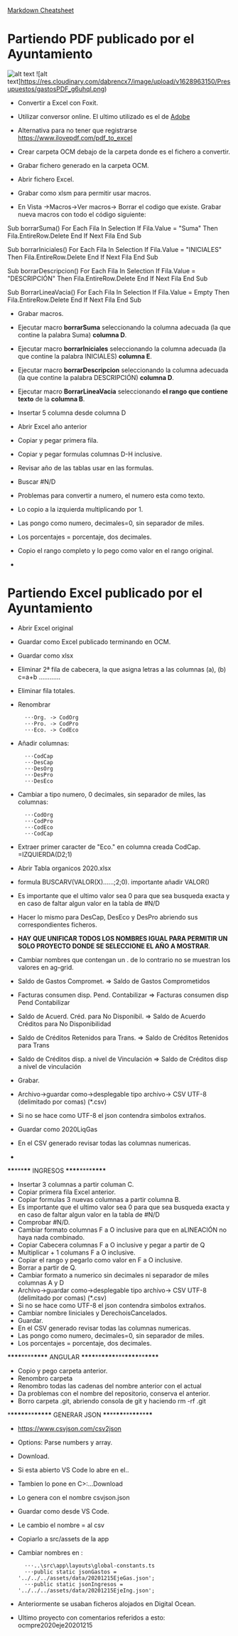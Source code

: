 [Markdown Cheatsheet](https://github.com/adam-p/markdown-here/wiki/Markdown-Cheatsheet#links)


# Partiendo PDF publicado por el Ayuntamiento
![alt text](https://res.cloudinary.com/dabrencx7/image/upload/v1629010030/Presupuestos/ingresosPDF_i7wjvv.png)
![alt text]https://res.cloudinary.com/dabrencx7/image/upload/v1628963150/Presupuestos/gastosPDF_g6uhql.png)

- Convertir a Excel con Foxit.
- Utilizar conversor online. El ultimo utilizado es el de [Adobe](https://documentcloud.adobe.com/link/acrobat/pdf-to-excel?x_api_client_id=adobe_com&x_api_client_location=pdf_to_excel)
- Alternativa para no tener que registrarse https://www.ilovepdf.com/pdf_to_excel

- Crear carpeta OCM debajo de la carpeta donde es el fichero a convertir.
- Grabar fichero generado en la carpeta OCM.
- Abrir fichero Excel.
- Grabar como xlsm para permitir usar macros.
- En Vista ->Macros->Ver macros-> Borrar el codigo que existe. Grabar nueva macros con todo el código siguiente:

Sub borrarSuma()
For Each Fila In Selection
If Fila.Value = "Suma" Then
Fila.EntireRow.Delete
End If
Next Fila
End Sub

Sub borrarIniciales()
For Each Fila In Selection
If Fila.Value = "INICIALES" Then
Fila.EntireRow.Delete
End If
Next Fila
End Sub

Sub borrarDescripcion()
For Each Fila In Selection
If Fila.Value = "DESCRIPCIÓN" Then
Fila.EntireRow.Delete
End If
Next Fila
End Sub

Sub BorrarLineaVacia()
For Each Fila In Selection
If Fila.Value = Empty Then
Fila.EntireRow.Delete
End If
Next Fila
End Sub

- Grabar macros.
- Ejecutar macro **borrarSuma** seleccionando la columna adecuada (la que contine la palabra Suma) **columna D**.
- Ejecutar macro **borrarIniciales** seleccionando la columna adecuada (la que contine la palabra INICIALES)  **columna E**.
- Ejecutar macro **borrarDescripcion** seleccionando la columna adecuada (la que contine la palabra DESCRIPCIÓN)  **columna D**.
- Ejecutar macro **BorrarLineaVacia** seleccionando  **el rango que contiene texto** de la **columna B**. 

- Insertar 5 columna desde columna D
- Abrir Excel año anterior
- Copiar y pegar primera fila.
- Copiar y pegar formulas columnas D-H inclusive.
- Revisar año de las tablas usar en las formulas.



- Buscar #N/D
- Problemas para convertir a numero, el numero esta como texto.
- Lo copio a la izquierda multiplicando por 1.
- Las pongo como numero, decimales=0, sin separador de miles.
- Los porcentajes = porcentaje, dos decimales.
- Copio el rango completo y lo pego como valor en el rango original.

- 



# Partiendo Excel publicado por el Ayuntamiento
- Abrir Excel original
- Guardar como Excel publicado terminando en OCM.
- Guardar como xlsx
- Eliminar 2ª fila de cabecera, la que asigna letras a las columnas (a), (b) c=a+b ............
- Eliminar fila totales.
- Renombrar

        ⋅⋅⋅Org. -> CodOrg
        ⋅⋅⋅Pro. -> CodPro
        ⋅⋅⋅Eco. -> CodEco

- Añadir columnas:

        ⋅⋅⋅CodCap
        ⋅⋅⋅DesCap
        ⋅⋅⋅DesOrg
        ⋅⋅⋅DesPro
        ⋅⋅⋅DesEco

- Cambiar a tipo numero, 0 decimales, sin separador de miles, las columnas:

        ⋅⋅⋅CodOrg
        ⋅⋅⋅CodPro
        ⋅⋅⋅CodEco
        ⋅⋅⋅CodCap

- Extraer primer caracter de "Eco." en columna creada CodCap. =IZQUIERDA(D2;1)
- Abrir Tabla organicos 2020.xlsx
- formula BUSCARV(VALOR(X)......;2;0). importante añadir VALOR()
- Es importante que el ultimo valor sea 0 para que sea busqueda exacta y en caso de faltar algun valor en la tabla de #N/D

- Hacer lo mismo para DesCap, DesEco y DesPro abriendo sus correspondientes ficheros.

- **HAY QUE UNIFICAR TODOS LOS NOMBRES IGUAL PARA PERMITIR UN SOLO PROYECTO DONDE SE SELECCIONE EL AÑO A MOSTRAR**.
- Cambiar nombres que contengan un . de lo contrario no se muestran los valores en ag-grid.
- Saldo de Gastos Compromet. => Saldo de Gastos Comprometidos
- Facturas consumen disp. Pend. Contabilizar => Facturas consumen disp Pend Contabilizar
- Saldo de Acuerd. Créd. para No Disponibil. => Saldo de Acuerdo Créditos para No Disponibilidad
- Saldo de Créditos Retenidos para Trans. => Saldo de Créditos Retenidos para Trans
- Saldo de Créditos disp. a nivel de Vinculación => Saldo de Créditos disp a nivel de vinculación
- Grabar.

- Archivo->guardar como->desplegable tipo archivo-> CSV UTF-8 (delimitado por comas) (\*.csv)
- Si no se hace como UTF-8 el json contendra simbolos extraños.  
- Guardar como 2020LiqGas
- En el CSV generado revisar todas las columnas numericas.
- 




**\*\***\*\*\***\*\*** INGRESOS **\*\*\*\***\*\*\*\***\*\*\*\***

- Insertar 3 columnas a partir columan C.
- Copiar primera fila Excel anterior.
- Copiar formulas 3 nuevas columnas a partir columna B.
- Es importante que el ultimo valor sea 0 para que sea busqueda exacta y en caso de faltar algun valor en la tabla de #N/D
- Comprobar #N/D.
- Cambiar formato columnas F a O inclusive para que en aLINEACIÓN no haya nada combinado.
- Copiar Cabecera columnas F a O inclusive y pegar a partir de Q
- Multiplicar + 1 columans F a O inclusive.
- Copiar el rango y pegarlo como valor en F a O inclusive.
- Borrar a partir de Q.
- Cambiar formato a numerico sin decimales ni separador de miles columnas A y D
- Archivo->guardar como->desplegable tipo archivo-> CSV UTF-8 (delimitado por comas) (\*.csv)
- Si no se hace como UTF-8 el json contendra simbolos extraños.  
- Cambiar nombre Iiniciales y DerechoisCancelados.
- Guardar. 
- En el CSV generado revisar todas las columnas numericas.
- Las pongo como numero, decimales=0, sin separador de miles.
- Los porcentajes = porcentaje, dos decimales.

**\*\*\*\***\*\*\*\***\*\*\*\*** ANGULAR ****\*\*\*\*****\*\*****\*\*\*\*****\*\*\*****\*\*\*\*****\*\*****\*\*\*\*****
- Copio y pego carpeta anterior.
- Renombro carpeta
- Renombro todas las cadenas del nombre anterior con el actual
- Da problemas con el nombre del repositorio, conserva el anterior.
- Borro carpeta .git, abriendo consola de git y haciendo rm -rf .git

\***\*\*\*\*\***\*\***\*\*\*\*\*** GENERAR JSON ****\*\*****\*\*****\*\*****\*\*\*****\*\*****\*\*****\*\*****
- https://www.csvjson.com/csv2json
- Options: Parse numbers y array.
- Download.
- Si esta abierto VS Code lo abre en el..
- Tambien lo pone en C>:...Download
- Lo genera con el nombre csvjson.json
- Guardar como desde VS Code.
- Le cambio el nombre = al csv
- Copiarlo a src/assets de la app
- Cambiar nombres en :

        ⋅⋅⋅..\src\app\layouts\global-constants.ts
        ⋅⋅⋅public static jsonGastos = '../../../assets/data/20201215EjeGas.json';
        ⋅⋅⋅public static jsonIngresos = '../../../assets/data/20201215EjeIng.json';

- Anteriormente se usaban ficheros alojados en Digital Ocean.
- Ultimo proyecto con comentarios referidos a esto: ocmpre2020eje20201215
